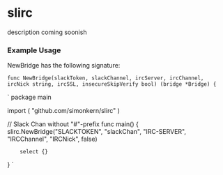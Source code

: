 # slirc
description coming soonish


### Example Usage

NewBridge has the following signature:

`
func NewBridge(slackToken, slackChannel, ircServer, ircChannel, ircNick string, ircSSL, insecureSkipVerify bool) (bridge *Bridge) {
`

`
package main

import (
        "github.com/simonkern/slirc"
)


// Slack Chan without "#"-prefix
func main() {
        slirc.NewBridge("SLACKTOKEN",
                "slackChan", "IRC-SERVER", "IRCChannel", "IRCNick", false)

        select {}
}
`
